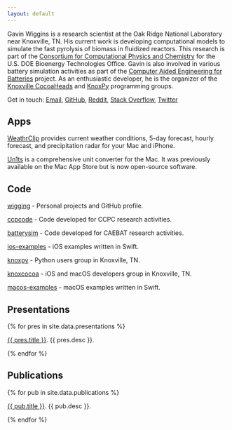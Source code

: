```yaml
---
layout: default
---
```


Gavin Wiggins is a research scientist at the Oak Ridge National Laboratory near Knoxville, TN. His current work is developing computational models to simulate the fast pyrolysis of biomass in fluidized reactors. This research is part of the [Consortium for Computational Physics and Chemistry](http://cpcbiomass.org) for the U.S. DOE Bioenergy Technologies Office. Gavin is also involved in various battery simulation activities as part of the [Computer Aided Engineering for Batteries](http://batterysim.org) project. As an enthusiastic developer, he is the organizer of the [Knoxville CocoaHeads](http://knoxcocoa.org) and [KnoxPy](http://knoxpy.org) programming groups.

Get in touch: <a href = "mailto:wiggingATmeDOTcom" onclick = "this.href=this.href.replace(/AT/,'&#64;').replace(/DOT/,'&#46;')">Email</a>, [GitHub](https://github.com/wigging), [Reddit](https://www.reddit.com/user/wiggitt), [Stack Overflow](https://stackoverflow.com/users/1084875/wigging), [Twitter](https://twitter.com/wigging)

## Apps

[WeathrClip](http://weathrclip.com) provides current weather conditions, 5-day forecast, hourly forecast, and precipitation radar for your Mac and iPhone.

[Un1ts](https://github.com/wigging/un1ts-mac-app) is a comprehensive unit converter for the Mac. It was previously available on the Mac App Store but is now open-source software.

## Code

[wigging](https://github.com/wigging) - Personal projects and GitHub profile.

[ccpcode](https://github.com/ccpcode) - Code developed for CCPC research activities.

[batterysim](https://github.com/batterysim) - Code developed for CAEBAT research activities.

[ios-examples](https://github.com/wigging/ios-examples) - iOS examples written in Swift.

[knoxpy](https://github.com/knoxpy) - Python users group in Knoxville, TN.

[knoxcocoa](https://github.com/knoxcocoa) - iOS and macOS developers group in Knoxville, TN.

[macos-examples](https://github.com/wigging/macos-examples) - macOS examples written in Swift.

## Presentations

{% for pres in site.data.presentations %}
<p><a href="{{ pres.link }}">{{ pres.title }}</a>. {{ pres.desc }}.</p>
{% endfor %}

## Publications

{% for pub in site.data.publications %}
<p><a href="{{ pub.link }}">{{ pub.title }}</a>. {{ pub.desc }}.</p>
{% endfor %}
